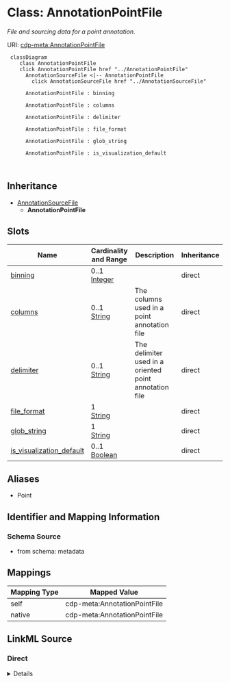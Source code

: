 

# Class: AnnotationPointFile


_File and sourcing data for a point annotation._





URI: [cdp-meta:AnnotationPointFile](metadataAnnotationPointFile)






```mermaid
 classDiagram
    class AnnotationPointFile
    click AnnotationPointFile href "../AnnotationPointFile"
      AnnotationSourceFile <|-- AnnotationPointFile
        click AnnotationSourceFile href "../AnnotationSourceFile"
      
      AnnotationPointFile : binning
        
      AnnotationPointFile : columns
        
      AnnotationPointFile : delimiter
        
      AnnotationPointFile : file_format
        
      AnnotationPointFile : glob_string
        
      AnnotationPointFile : is_visualization_default
        
      
```





## Inheritance
* [AnnotationSourceFile](AnnotationSourceFile.md)
    * **AnnotationPointFile**



## Slots

| Name | Cardinality and Range | Description | Inheritance |
| ---  | --- | --- | --- |
| [binning](binning.md) | 0..1 <br/> [Integer](Integer.md) |  | direct |
| [columns](columns.md) | 0..1 <br/> [String](String.md) | The columns used in a point annotation file | direct |
| [delimiter](delimiter.md) | 0..1 <br/> [String](String.md) | The delimiter used in a oriented point annotation file | direct |
| [file_format](file_format.md) | 1 <br/> [String](String.md) |  | direct |
| [glob_string](glob_string.md) | 1 <br/> [String](String.md) |  | direct |
| [is_visualization_default](is_visualization_default.md) | 0..1 <br/> [Boolean](Boolean.md) |  | direct |







## Aliases


* Point



## Identifier and Mapping Information







### Schema Source


* from schema: metadata





## Mappings

| Mapping Type | Mapped Value |
| ---  | ---  |
| self | cdp-meta:AnnotationPointFile |
| native | cdp-meta:AnnotationPointFile |





## LinkML Source

<!-- TODO: investigate https://stackoverflow.com/questions/37606292/how-to-create-tabbed-code-blocks-in-mkdocs-or-sphinx -->

### Direct

<details>
```yaml
name: AnnotationPointFile
description: File and sourcing data for a point annotation.
from_schema: metadata
aliases:
- Point
is_a: AnnotationSourceFile
attributes:
  binning:
    name: binning
    from_schema: metadata
    exact_mappings:
    - cdp-common:annotation_source_file_point_binning
    alias: binning
    owner: AnnotationPointFile
    domain_of:
    - AnnotationOrientedPointFile
    - AnnotationPointFile
    - AnnotationInstanceSegmentationFile
    range: integer
    inlined: true
    inlined_as_list: true
  columns:
    name: columns
    description: The columns used in a point annotation file.
    from_schema: metadata
    exact_mappings:
    - cdp-common:annotation_source_file_point_columns
    rank: 1000
    alias: columns
    owner: AnnotationPointFile
    domain_of:
    - AnnotationPointFile
    range: string
    inlined: true
    inlined_as_list: true
  delimiter:
    name: delimiter
    description: The delimiter used in a oriented point annotation file.
    from_schema: metadata
    exact_mappings:
    - cdp-common:annotation_source_file_point_delimiter
    rank: 1000
    alias: delimiter
    owner: AnnotationPointFile
    domain_of:
    - AnnotationPointFile
    range: string
    inlined: true
    inlined_as_list: true
  file_format:
    name: file_format
    from_schema: metadata
    exact_mappings:
    - cdp-common:annotation_source_file_format
    alias: file_format
    owner: AnnotationPointFile
    domain_of:
    - AnnotationSourceFile
    - AnnotationOrientedPointFile
    - AnnotationInstanceSegmentationFile
    - AnnotationPointFile
    - AnnotationSegmentationMaskFile
    - AnnotationSemanticSegmentationMaskFile
    range: string
    required: true
    inlined: true
    inlined_as_list: true
  glob_string:
    name: glob_string
    from_schema: metadata
    exact_mappings:
    - cdp-common:annotation_source_file_glob_string
    alias: glob_string
    owner: AnnotationPointFile
    domain_of:
    - AnnotationSourceFile
    - AnnotationOrientedPointFile
    - AnnotationInstanceSegmentationFile
    - AnnotationPointFile
    - AnnotationSegmentationMaskFile
    - AnnotationSemanticSegmentationMaskFile
    range: string
    required: true
    inlined: true
    inlined_as_list: true
  is_visualization_default:
    name: is_visualization_default
    from_schema: metadata
    exact_mappings:
    - cdp-common:annotation_source_file_is_visualization_default
    alias: is_visualization_default
    owner: AnnotationPointFile
    domain_of:
    - AnnotationSourceFile
    - AnnotationOrientedPointFile
    - AnnotationInstanceSegmentationFile
    - AnnotationPointFile
    - AnnotationSegmentationMaskFile
    - AnnotationSemanticSegmentationMaskFile
    range: boolean
    inlined: true
    inlined_as_list: true

```
</details>

### Induced

<details>
```yaml
name: AnnotationPointFile
description: File and sourcing data for a point annotation.
from_schema: metadata
aliases:
- Point
is_a: AnnotationSourceFile
attributes:
  binning:
    name: binning
    from_schema: metadata
    exact_mappings:
    - cdp-common:annotation_source_file_point_binning
    alias: binning
    owner: AnnotationPointFile
    domain_of:
    - AnnotationOrientedPointFile
    - AnnotationPointFile
    - AnnotationInstanceSegmentationFile
    range: integer
    inlined: true
    inlined_as_list: true
  columns:
    name: columns
    description: The columns used in a point annotation file.
    from_schema: metadata
    exact_mappings:
    - cdp-common:annotation_source_file_point_columns
    rank: 1000
    alias: columns
    owner: AnnotationPointFile
    domain_of:
    - AnnotationPointFile
    range: string
    inlined: true
    inlined_as_list: true
  delimiter:
    name: delimiter
    description: The delimiter used in a oriented point annotation file.
    from_schema: metadata
    exact_mappings:
    - cdp-common:annotation_source_file_point_delimiter
    rank: 1000
    alias: delimiter
    owner: AnnotationPointFile
    domain_of:
    - AnnotationPointFile
    range: string
    inlined: true
    inlined_as_list: true
  file_format:
    name: file_format
    from_schema: metadata
    exact_mappings:
    - cdp-common:annotation_source_file_format
    alias: file_format
    owner: AnnotationPointFile
    domain_of:
    - AnnotationSourceFile
    - AnnotationOrientedPointFile
    - AnnotationInstanceSegmentationFile
    - AnnotationPointFile
    - AnnotationSegmentationMaskFile
    - AnnotationSemanticSegmentationMaskFile
    range: string
    required: true
    inlined: true
    inlined_as_list: true
  glob_string:
    name: glob_string
    from_schema: metadata
    exact_mappings:
    - cdp-common:annotation_source_file_glob_string
    alias: glob_string
    owner: AnnotationPointFile
    domain_of:
    - AnnotationSourceFile
    - AnnotationOrientedPointFile
    - AnnotationInstanceSegmentationFile
    - AnnotationPointFile
    - AnnotationSegmentationMaskFile
    - AnnotationSemanticSegmentationMaskFile
    range: string
    required: true
    inlined: true
    inlined_as_list: true
  is_visualization_default:
    name: is_visualization_default
    from_schema: metadata
    exact_mappings:
    - cdp-common:annotation_source_file_is_visualization_default
    alias: is_visualization_default
    owner: AnnotationPointFile
    domain_of:
    - AnnotationSourceFile
    - AnnotationOrientedPointFile
    - AnnotationInstanceSegmentationFile
    - AnnotationPointFile
    - AnnotationSegmentationMaskFile
    - AnnotationSemanticSegmentationMaskFile
    range: boolean
    inlined: true
    inlined_as_list: true

```
</details>